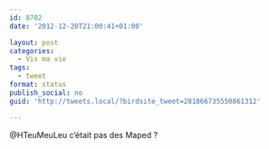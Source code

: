 ```yaml
---
id: 8702
date: '2012-12-20T21:00:41+01:00'

layout: post
categories:
  - Vis ma vie
tags:
  - tweet
format: status
publish_social: no
guid: 'http://tweets.local/?birdsite_tweet=281866735550861312'

---
```


@HTeuMeuLeu c’était pas des Maped ?